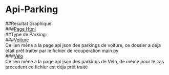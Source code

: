 ﻿# Api-Parking  
##Resultat Graphique  
###[Page Html](https://twilhem.github.io/Api-Parking/PageWeb/1Page/Index.html)  
##Type de Parking:  
###[Voiture](https://twilhem.github.io/Api-Parking/SAE-Car.txt)  
Ce lien mène a la page api json des parkings de voiture, ce dossier a déja était prêt traiter par le fichier de recuperation main.py  
###[Vélo](https://twilhem.github.io/Api-Parking/SAE-Bike.txt)  
Ce lien mène a la page api json des parkings de Vélo, de même pour le cas precedent ce fichier est déja prêt traité
